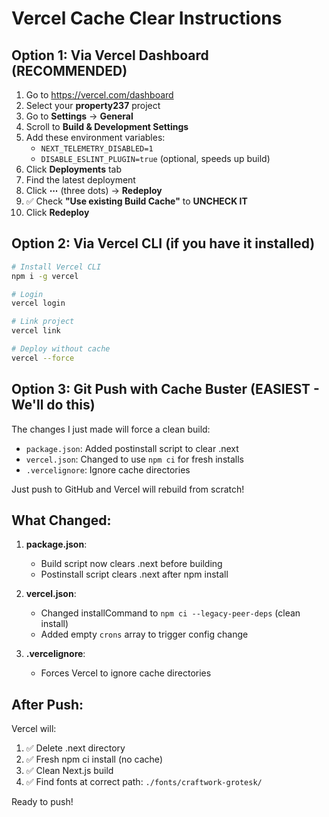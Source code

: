 # Vercel Cache Clear Instructions

## Option 1: Via Vercel Dashboard (RECOMMENDED)

1. Go to https://vercel.com/dashboard
2. Select your **property237** project
3. Go to **Settings** → **General**
4. Scroll to **Build & Development Settings**
5. Add these environment variables:
   - `NEXT_TELEMETRY_DISABLED=1`
   - `DISABLE_ESLINT_PLUGIN=true` (optional, speeds up build)
6. Click **Deployments** tab
7. Find the latest deployment
8. Click **⋯** (three dots) → **Redeploy**
9. ✅ Check **"Use existing Build Cache"** to **UNCHECK IT**
10. Click **Redeploy**

## Option 2: Via Vercel CLI (if you have it installed)

```bash
# Install Vercel CLI
npm i -g vercel

# Login
vercel login

# Link project
vercel link

# Deploy without cache
vercel --force
```

## Option 3: Git Push with Cache Buster (EASIEST - We'll do this)

The changes I just made will force a clean build:
- `package.json`: Added postinstall script to clear .next
- `vercel.json`: Changed to use `npm ci` for fresh installs
- `.vercelignore`: Ignore cache directories

Just push to GitHub and Vercel will rebuild from scratch!

## What Changed:

1. **package.json**:
   - Build script now clears .next before building
   - Postinstall script clears .next after npm install

2. **vercel.json**:
   - Changed installCommand to `npm ci --legacy-peer-deps` (clean install)
   - Added empty `crons` array to trigger config change

3. **.vercelignore**:
   - Forces Vercel to ignore cache directories

## After Push:

Vercel will:
1. ✅ Delete .next directory
2. ✅ Fresh npm ci install (no cache)
3. ✅ Clean Next.js build
4. ✅ Find fonts at correct path: `./fonts/craftwork-grotesk/`

Ready to push!
